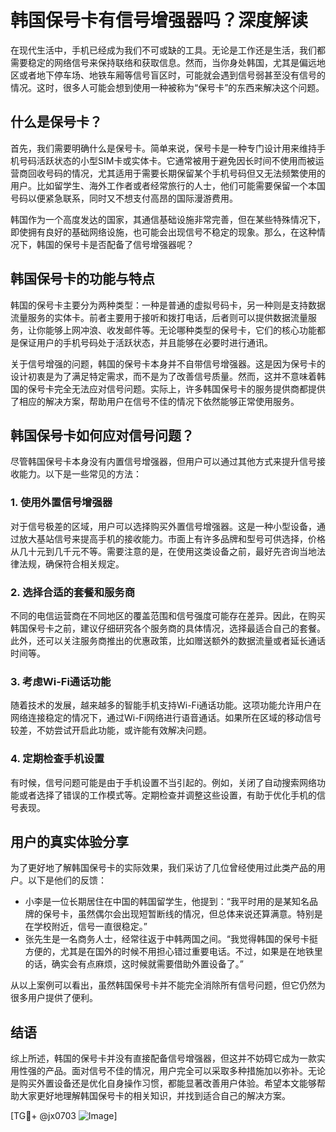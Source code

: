 # 韩国保号卡有信号增强器吗？深度解读

在现代生活中，手机已经成为我们不可或缺的工具。无论是工作还是生活，我们都需要稳定的网络信号来保持联络和获取信息。然而，当你身处韩国，尤其是偏远地区或者地下停车场、地铁车厢等信号盲区时，可能就会遇到信号弱甚至没有信号的情况。这时，很多人可能会想到使用一种被称为“保号卡”的东西来解决这个问题。

## 什么是保号卡？

首先，我们需要明确什么是保号卡。简单来说，保号卡是一种专门设计用来维持手机号码活跃状态的小型SIM卡或实体卡。它通常被用于避免因长时间不使用而被运营商回收号码的情况，尤其适用于需要长期保留某个手机号码但又无法频繁使用的用户。比如留学生、海外工作者或者经常旅行的人士，他们可能需要保留一个本国号码以便紧急联系，同时又不想支付高昂的国际漫游费用。

韩国作为一个高度发达的国家，其通信基础设施非常完善，但在某些特殊情况下，即使拥有良好的基础网络设施，也可能会出现信号不稳定的现象。那么，在这种情况下，韩国的保号卡是否配备了信号增强器呢？

## 韩国保号卡的功能与特点

韩国的保号卡主要分为两种类型：一种是普通的虚拟号码卡，另一种则是支持数据流量服务的实体卡。前者主要用于接听和拨打电话，后者则可以提供数据流量服务，让你能够上网冲浪、收发邮件等。无论哪种类型的保号卡，它们的核心功能都是保证用户的手机号码处于活跃状态，并且能够在必要时进行通讯。

关于信号增强的问题，韩国的保号卡本身并不自带信号增强器。这是因为保号卡的设计初衷是为了满足特定需求，而不是为了改善信号质量。然而，这并不意味着韩国的保号卡完全无法应对信号问题。实际上，许多韩国保号卡的服务提供商都提供了相应的解决方案，帮助用户在信号不佳的情况下依然能够正常使用服务。

## 韩国保号卡如何应对信号问题？

尽管韩国保号卡本身没有内置信号增强器，但用户可以通过其他方式来提升信号接收能力。以下是一些常见的方法：

### 1. 使用外置信号增强器

对于信号极差的区域，用户可以选择购买外置信号增强器。这是一种小型设备，通过放大基站信号来提高手机的接收能力。市面上有许多品牌和型号可供选择，价格从几十元到几千元不等。需要注意的是，在使用这类设备之前，最好先咨询当地法律法规，确保符合相关规定。

### 2. 选择合适的套餐和服务商

不同的电信运营商在不同地区的覆盖范围和信号强度可能存在差异。因此，在购买韩国保号卡之前，建议仔细研究各个服务商的具体情况，选择最适合自己的套餐。此外，还可以关注服务商推出的优惠政策，比如赠送额外的数据流量或者延长通话时间等。

### 3. 考虑Wi-Fi通话功能

随着技术的发展，越来越多的智能手机支持Wi-Fi通话功能。这项功能允许用户在网络连接稳定的情况下，通过Wi-Fi网络进行语音通话。如果所在区域的移动信号较差，不妨尝试开启此功能，或许能有效解决问题。

### 4. 定期检查手机设置

有时候，信号问题可能是由于手机设置不当引起的。例如，关闭了自动搜索网络功能或者选择了错误的工作模式等。定期检查并调整这些设置，有助于优化手机的信号表现。

## 用户的真实体验分享

为了更好地了解韩国保号卡的实际效果，我们采访了几位曾经使用过此类产品的用户。以下是他们的反馈：

- 小李是一位长期居住在中国的韩国留学生，他提到：“我平时用的是某知名品牌的保号卡，虽然偶尔会出现短暂断线的情况，但总体来说还算满意。特别是在学校附近，信号一直很稳定。”
- 张先生是一名商务人士，经常往返于中韩两国之间。“我觉得韩国的保号卡挺方便的，尤其是在国外的时候不用担心错过重要电话。不过，如果是在地铁里的话，确实会有点麻烦，这时候就需要借助外置设备了。”

从以上案例可以看出，虽然韩国保号卡并不能完全消除所有信号问题，但它仍然为很多用户提供了便利。

## 结语

综上所述，韩国的保号卡并没有直接配备信号增强器，但这并不妨碍它成为一款实用性强的产品。面对信号不佳的情况，用户完全可以采取多种措施加以弥补。无论是购买外置设备还是优化自身操作习惯，都能显著改善用户体验。希望本文能够帮助大家更好地理解韩国保号卡的相关知识，并找到适合自己的解决方案。

[TG💪+ @jx0703 ![Image](https://github.com/user-attachments/assets/dbca1d08-cadb-493c-b0ec-ad6f7a83f270)]